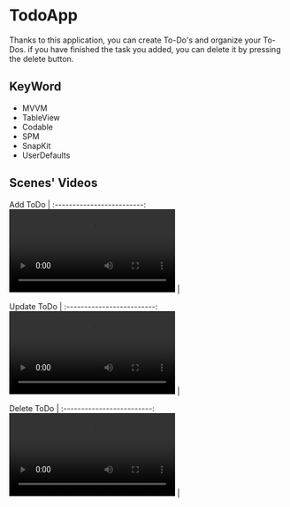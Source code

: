 # TodoApp
Thanks to this application, you can create To-Do's and organize your To-Dos. if you have finished the task you added, you can delete it by pressing the delete button.

## KeyWord
<ul>
    <li>MVVM</li>
    <li>TableView</li>
    <li>Codable</li>
    <li>SPM</li>
    <li>SnapKit</li>
    <li>UserDefaults</li>
</ul>

## Scenes' Videos
Add ToDo             |
:-------------------------:
![AddToDo](https://user-images.githubusercontent.com/44719978/174438135-c0f3e889-cfc3-4d6e-9af8-f28869384b0e.mp4)  |

Update ToDo             |
:-------------------------:
![UpdateToDo](https://user-images.githubusercontent.com/44719978/174437793-10489dcb-a590-45f5-a65f-8c53fae73563.mp4)
  | 

Delete ToDo             |
:-------------------------:
![DeleteToDo](https://user-images.githubusercontent.com/44719978/174438041-50c7468c-403e-4ff8-8619-ea873edebb41.mp4)  | 